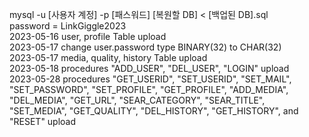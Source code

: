 mysql -u [사용자 계정] -p [패스워드] [복원할 DB] < [백업된 DB].sql </br>
password = LinkGiggle2023 </br>
2023-05-16 user, profile Table upload </br>
2023-05-17 change user.password type BINARY(32) to CHAR(32) </br>
2023-05-17 media, quality, history Table upload </br>
2023-05-18 procedures "ADD_USER", "DEL_USER", "LOGIN" upload </br>
2023-05-28 procedures "GET_USERID", "SET_USERID", "SET_MAIL", "SET_PASSWORD", "SET_PROFILE", "GET_PROFILE", "ADD_MEDIA", "DEL_MEDIA", "GET_URL", "SEAR_CATEGORY", "SEAR_TITLE", "SET_MEDIA", "GET_QUALITY", "DEL_HISTORY", "GET_HISTORY", and "RESET" upload </br>
